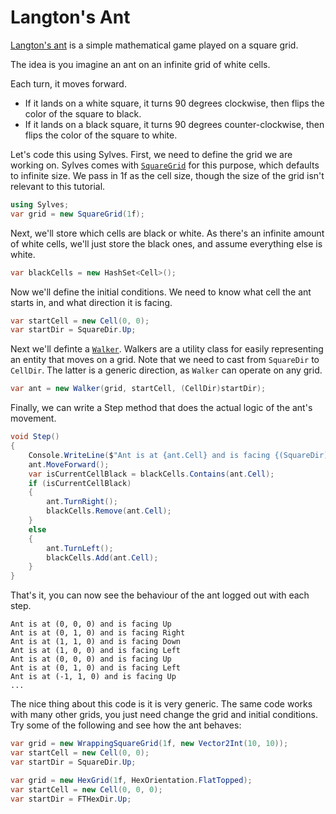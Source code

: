 # Langton's Ant

[Langton's ant](https://en.wikipedia.org/wiki/Langton%27s_ant) is a simple mathematical game played on a square grid.

The idea is you imagine an ant on an infinite grid of white cells.

Each turn, it moves forward.
* If it lands on a white square, it turns 90 degrees clockwise, then flips the color of the square to black.
* If it lands on a black square, it turns 90 degrees counter-clockwise, then flips the color of the square to white.

Let's code this using Sylves. First, we need to define the grid we are working on. Sylves comes with [`SquareGrid`](grids.md#square-grid) for this purpose, which defaults to infinite size. We pass in 1f as the cell size, though the size of the grid isn't relevant to this tutorial.

```csharp
using Sylves;
var grid = new SquareGrid(1f);
```

Next, we'll store which cells are black or white. As there's an infinite amount of white cells, we'll just store the black ones, and assume everything else is white.

```csharp
var blackCells = new HashSet<Cell>();
```

Now we'll define the initial conditions. We need to know what cell the ant starts in, and what direction it is facing.

```csharp
var startCell = new Cell(0, 0);
var startDir = SquareDir.Up;
```

Next we'll definte a [`Walker`](xref:Sylves.Walker). Walkers are a utility class for easily representing an entity that moves on a grid. Note that we need to cast from `SquareDir` to `CellDir`. The latter is a generic direction, as `Walker` can operate on any grid.

```csharp
var ant = new Walker(grid, startCell, (CellDir)startDir);
```

Finally, we can write a Step method that does the actual logic of the ant's movement.

```csharp
void Step()
{
    Console.WriteLine($"Ant is at {ant.Cell} and is facing {(SquareDir)ant.Dir}");
    ant.MoveForward();
    var isCurrentCellBlack = blackCells.Contains(ant.Cell);
    if (isCurrentCellBlack)
    {
        ant.TurnRight();
        blackCells.Remove(ant.Cell);
    }
    else
    {
        ant.TurnLeft();
        blackCells.Add(ant.Cell);
    }
}
```

That's it, you can now see the behaviour of the ant logged out with each step.
```
Ant is at (0, 0, 0) and is facing Up
Ant is at (0, 1, 0) and is facing Right
Ant is at (1, 1, 0) and is facing Down
Ant is at (1, 0, 0) and is facing Left
Ant is at (0, 0, 0) and is facing Up
Ant is at (0, 1, 0) and is facing Left
Ant is at (-1, 1, 0) and is facing Up
...
```

The nice thing about this code is it is very generic. The same code works with many other grids, you just need change the grid and initial conditions. Try some of the following and see how the ant behaves:


```csharp
var grid = new WrappingSquareGrid(1f, new Vector2Int(10, 10));
var startCell = new Cell(0, 0);
var startDir = SquareDir.Up;
```
```csharp
var grid = new HexGrid(1f, HexOrientation.FlatTopped);
var startCell = new Cell(0, 0, 0);
var startDir = FTHexDir.Up;
```